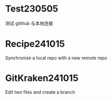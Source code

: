 # Test230505
测试 giithub 与本地连接

# Recipe241015
Synchronise a local repo with a new remote repo

# GitKraken241015
Edit two files and create a branch